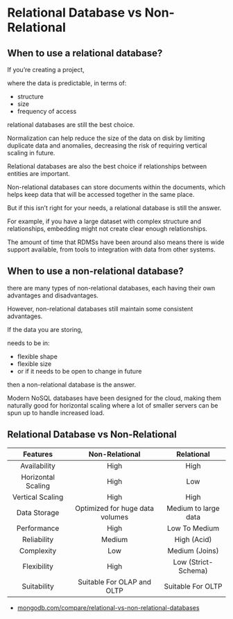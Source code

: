 # Relational Database vs Non-Relational

## When to use a relational database?

If you’re creating a project,

where the data is predictable, in terms of:

- structure
- size
- frequency of access

relational databases are still the best choice.

Normalization can help reduce the size of the data on disk by limiting duplicate data and anomalies,
decreasing the risk of requiring vertical scaling in future.

Relational databases are also
the best choice if relationships between entities are important.

Non-relational databases can store documents within the documents,
which helps keep data that will be accessed together in the same place.

But if this isn’t right for your needs,
a relational database is still the answer.

For example,
if you have a large dataset with complex structure and relationships,
embedding might not create clear enough relationships.

The amount of time that RDMSs have been around also means there is wide support available,
from tools to integration with data from other systems.

## When to use a non-relational database?

there are many types of non-relational databases,
each having their own advantages and disadvantages.

However,
non-relational databases still maintain some consistent advantages.

If the data you are storing,

needs to be in:

- flexible shape
- flexible size
- or if it needs to be open to change in future

then a non-relational database is the answer.

Modern NoSQL databases have been designed for the cloud,
making them naturally good for horizontal scaling
where a lot of smaller servers can be spun up to handle increased load.

## Relational Database vs Non-Relational

|      Features      |         Non-Relational          |      Relational      |
| :----------------: | :-----------------------------: | :------------------: |
|    Availability    |              High               |         High         |
| Horizontal Scaling |              High               |         Low          |
|  Vertical Scaling  |              High               |         High         |
|    Data Storage    | Optimized for huge data volumes | Medium to large data |
|    Performance     |              High               |    Low To Medium     |
|    Reliability     |             Medium              |     High (Acid)      |
|     Complexity     |               Low               |    Medium (Joins)    |
|    Flexibility     |              High               | Low (Strict-Schema)  |
|    Suitability     |   Suitable For OLAP and OLTP    |  Suitable For OLTP   |

- [mongodb.com/compare/relational-vs-non-relational-databases](https://www.mongodb.com/compare/relational-vs-non-relational-databases)
